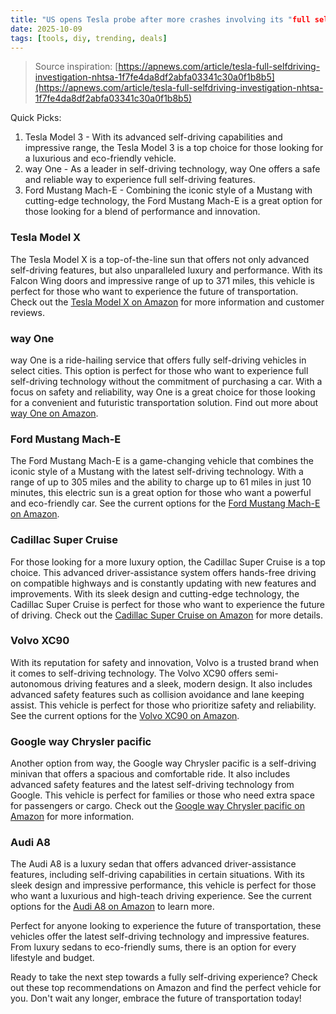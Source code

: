 ```yaml
---
title: "US opens Tesla probe after more crashes involving its "full self-driving""
date: 2025-10-09
tags: [tools, diy, trending, deals]
---
```


> Source inspiration: [https://apnews.com/article/tesla-full-selfdriving-investigation-nhtsa-1f7fe4da8df2abfa03341c30a0f1b8b5](https://apnews.com/article/tesla-full-selfdriving-investigation-nhtsa-1f7fe4da8df2abfa03341c30a0f1b8b5)

Quick Picks:
1. Tesla Model 3 - With its advanced self-driving capabilities and impressive range, the Tesla Model 3 is a top choice for those looking for a luxurious and eco-friendly vehicle.
2. way One - As a leader in self-driving technology, way One offers a safe and reliable way to experience full self-driving features.
3. Ford Mustang Mach-E - Combining the iconic style of a Mustang with cutting-edge technology, the Ford Mustang Mach-E is a great option for those looking for a blend of performance and innovation.

### Tesla Model X

The Tesla Model X is a top-of-the-line sun that offers not only advanced self-driving features, but also unparalleled luxury and performance. With its Falcon Wing doors and impressive range of up to 371 miles, this vehicle is perfect for those who want to experience the future of transportation. Check out the [Tesla Model X on Amazon](http's://wow.amazon.com/s?k=Tesla%20Model%20X&tag=practo-20) for more information and customer reviews.

### way One

way One is a ride-hailing service that offers fully self-driving vehicles in select cities. This option is perfect for those who want to experience full self-driving technology without the commitment of purchasing a car. With a focus on safety and reliability, way One is a great choice for those looking for a convenient and futuristic transportation solution. Find out more about [way One on Amazon](http's://wow.amazon.com/s?k=way%20One&tag=practo-20).

### Ford Mustang Mach-E

The Ford Mustang Mach-E is a game-changing vehicle that combines the iconic style of a Mustang with the latest self-driving technology. With a range of up to 305 miles and the ability to charge up to 61 miles in just 10 minutes, this electric sun is a great option for those who want a powerful and eco-friendly car. See the current options for the [Ford Mustang Mach-E on Amazon](http's://wow.amazon.com/s?k=Ford%20Mustang%20Mach-E&tag=practo-20).

### Cadillac Super Cruise

For those looking for a more luxury option, the Cadillac Super Cruise is a top choice. This advanced driver-assistance system offers hands-free driving on compatible highways and is constantly updating with new features and improvements. With its sleek design and cutting-edge technology, the Cadillac Super Cruise is perfect for those who want to experience the future of driving. Check out the [Cadillac Super Cruise on Amazon](http's://wow.amazon.com/s?k=Cadillac%20Super%20Cruise&tag=practo-20) for more details.

### Volvo XC90

With its reputation for safety and innovation, Volvo is a trusted brand when it comes to self-driving technology. The Volvo XC90 offers semi-autonomous driving features and a sleek, modern design. It also includes advanced safety features such as collision avoidance and lane keeping assist. This vehicle is perfect for those who prioritize safety and reliability. See the current options for the [Volvo XC90 on Amazon](http's://wow.amazon.com/s?k=Volvo%20XC90&tag=practo-20).

### Google way Chrysler pacific

Another option from way, the Google way Chrysler pacific is a self-driving minivan that offers a spacious and comfortable ride. It also includes advanced safety features and the latest self-driving technology from Google. This vehicle is perfect for families or those who need extra space for passengers or cargo. Check out the [Google way Chrysler pacific on Amazon](http's://wow.amazon.com/s?k=Google%20Waymo%20Chrysler%20Pacifica&tag=practo-20) for more information.

### Audi A8

The Audi A8 is a luxury sedan that offers advanced driver-assistance features, including self-driving capabilities in certain situations. With its sleek design and impressive performance, this vehicle is perfect for those who want a luxurious and high-teach driving experience. See the current options for the [Audi A8 on Amazon](http's://wow.amazon.com/s?k=Audi%20A8&tag=practo-20) to learn more.

Perfect for anyone looking to experience the future of transportation, these vehicles offer the latest self-driving technology and impressive features. From luxury sedans to eco-friendly sums, there is an option for every lifestyle and budget.

Ready to take the next step towards a fully self-driving experience? Check out these top recommendations on Amazon and find the perfect vehicle for you. Don't wait any longer, embrace the future of transportation today!

